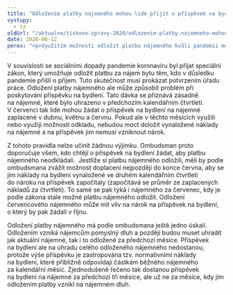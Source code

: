 ```yaml
---
title: "Odložením platby nájemného mohou lidé přijít o příspěvek na bydlení"
vystupy:
  - tz
oldUrl: "/aktualne/tiskove-zpravy-2020/odlozenim-platby-najemneho-mohou-lide-prijit-o-prispevek-na-bydleni"
date: 2020-06-12
perex: "<p>Využitím možnosti odložit platbu nájemného kvůli pandemii mohou lidé přijít o příspěvek na bydlení. Ombudsman upozorňuje na úskalí jinak dobře myšleného speciálního zákona. Lidé, kteří počítají s pobíráním příspěvku na bydlení, by možnost odložení platby nájemného neměli využívat a nájemné by měli zaplatit nejpozději do konce června, jinak jim nemusí nárok na příspěvek vzniknout.</p>"
---
```


<!-- imported from the old website -->

<p>V souvislosti se sociálními dopady pandemie koronaviru byl přijat speciální zákon, který umožňuje odložit platbu za nájem bytu těm, kdo v důsledku pandemie přišli o příjem. Tuto skutečnost musí prokázat potvrzením úřadu práce. Odložení platby nájemného ale může způsobit problém při poskytování příspěvku na bydlení. Tato dávka se přiznává zásadně na nájemné, které bylo uhrazeno v předchozím kalendářním čtvrtletí. V červenci tak lidé mohou žádat o příspěvek na bydlení na nájemné zaplacené v dubnu, květnu a červnu. Pokud ale v těchto měsících využili nebo využijí možnosti odkladu, nebudou moct doložit vynaložené náklady na nájemné a na příspěvek jim nemusí vzniknout nárok.</p> <p>Z tohoto pravidla nelze učinit žádnou výjimku. Ombudsman proto doporučuje všem, kdo chtějí o příspěvek na bydlení žádat, aby platbu nájemného neodkládali.  Jestliže si platbu nájemného odložili, měli by podle ombudsmana zvážit možnost doplacení nejpozději do konce června, aby se jim náklady na bydlení vynaložené ve druhém kalendářním čtvrtletí do nároku na příspěvek započítaly (započítává se průměr ze zaplacených nákladů za čtvrtletí). To samé se pak týká i nájemného za červenec, kdy je podle zákona stále možné platbu nájemného odložit. Odložení červencového nájemného může mít vliv na nárok na příspěvek na bydlení, o který by pak žádali v říjnu.</p><p> Odložení platby nájemného má podle ombudsmana ještě jedno úskalí. Odložením vzniká nájemcům pomyslný dluh a později budou muset uhradit jak aktuální nájemné, tak i to odložené za předchozí měsíce. Příspěvek na bydlení ale na úhradu celého odloženého nájemného nedostanou, protože výše příspěvku je zastropována tzv. normativními náklady na bydlení, které přibližně odpovídají částkám běžného nájemného za kalendářní měsíc. Zjednodušeně řečeno tak dostanou příspěvek na bydlení na nájemné za předchozí tři měsíce, ale už ne za měsíce, kdy jim odložením platby vznikl na nájemném dluh.</p>
